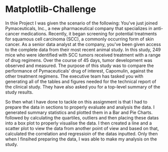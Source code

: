 # Matplotlib-Challenge
In thie Project I was given the scenario of the following:
You've just joined Pymaceuticals, Inc., a new pharmaceutical company that specializes in anti-cancer medications. Recently, it began screening for potential treatments for squamous cell carcinoma (SCC), a commonly occurring form of skin cancer.
As a senior data analyst at the company, you've been given access to the complete data from their most recent animal study. In this study, 249 mice who were identified with SCC tumors received treatment with a range of drug regimens. Over the course of 45 days, tumor development was observed and measured. The purpose of this study was to compare the performance of Pymaceuticals’ drug of interest, Capomulin, against the other treatment regimens.
The executive team has tasked you with generating all of the tables and figures needed for the technical report of the clinical study. They have also asked you for a top-level summary of the study results.

So then what I have done to tackle on this assignment is that I had to prepare the data in sections to properly evaluate and analysis the data.
I generated summary statistics and plotted them in a Bar and Pie Charts.
followed by calculating the quartiles, outliers and then placing these datas into a box plot to properly visualise the data.
I then created a line and a scatter plot to view the data from another point of view and based on that, calculated the correlation and regressioin of the datas inputted.
Only then when I finsihed preparing the data, I was able to make my analysis on the study.
